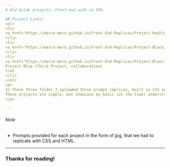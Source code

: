 ```yaml
---
# Old Aulab projects, Front-end with no CMS.

## Project Links:
<ol>
<li>
<a href="https://marco-mero.github.io/Front-End-Replicas/Project-Red/index.html"> Project Red (First Project) </a>
</li>
<li>
<a href="https://marco-mero.github.io/Front-End-Replicas/Project-Black/index.html"> Project Black (Second Project) </a>
</li>
<li>
<a href="https://marco-mero.github.io/Front-End-Replicas/Project-Blue/index.html">
Project Blue (Third Project, collaborative)
</a>
</li>
</ol>
<p>
In these three folder I uploaded three prompt replicas, built in CSS and HTML. These were three early projects for my Aulab Web-Dev course. 
These projects are simple, but showcase my basic (at the time) understanding of CSS and HTML, which I keep developing and working on.
</p>

---
```

###### Note
- Prompts provided for each project in the form of jpg, that we had to replicate with CSS and HTML.
---
### Thanks for reading!
